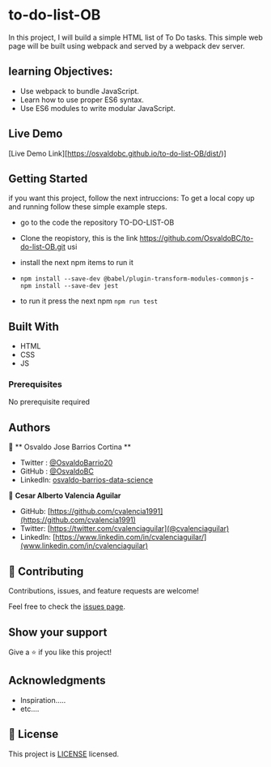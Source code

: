 # to-do-list-OB
In this project, I will build a simple HTML list of To Do tasks.  This simple web page will be built using webpack and served by a webpack dev server.

## learning Objectives:

- Use webpack to bundle JavaScript.
- Learn how to use proper ES6 syntax.
- Use ES6 modules to write modular JavaScript.

## Live Demo

[Live Demo Link][https://osvaldobc.github.io/to-do-list-OB/dist/)]


## Getting Started

if you want this project, follow the next intruccions:
To get a local copy up and running follow these simple example steps.

- go to the code the repository TO-DO-LIST-OB
- Clone the reopistory, this is the link https://github.com/OsvaldoBC/to-do-list-OB.git usi
- install the next npm items to run it 
- `npm install --save-dev @babel/plugin-transform-modules-commonjs`
-`npm install --save-dev jest`

- to run it press the next npm  `npm run test`

## Built With

- HTML
- CSS
- JS

### Prerequisites

No prerequisite required


## Authors

👤 ** Osvaldo Jose Barrios Cortina **

- Twitter : [@OsvaldoBarrio20](https://twitter.com/OsvaldoBarrio20)
- GitHub  : [@OsvaldoBC](https://github.com/OsvaldoBC)
- LinkedIn: [osvaldo-barrios-data-science](https://linkedin.com/in/osvaldo-barrios-data-science)

👤 **Cesar Alberto Valencia Aguilar**

- GitHub: [https://github.com/cvalencia1991](https://github.com/cvalencia1991)
- Twitter: [https://twitter.com/cvalenciaguilar](@cvalenciaguilar)
- LinkedIn: [https://www.linkedin.com/in/cvalenciaguilar/](www.linkedin.com/in/cvalenciaguilar)


## 🤝 Contributing

Contributions, issues, and feature requests are welcome!

Feel free to check the [issues page](../../issues/).

## Show your support

Give a ⭐️ if you like this project!

## Acknowledgments

- Inspiration.....
- etc....


## 📝 License

This project is [LICENSE](./LICENSE.txt) licensed.
